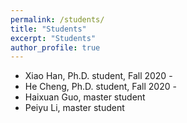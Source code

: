 ```yaml
---
permalink: /students/
title: "Students"
excerpt: "Students"
author_profile: true
---
```


<!-- ### Students -->

- Xiao Han, Ph.D. student, Fall 2020 - 
- He Cheng, Ph.D. student, Fall 2020 -
- Haixuan Guo, master student
- Peiyu Li, master student